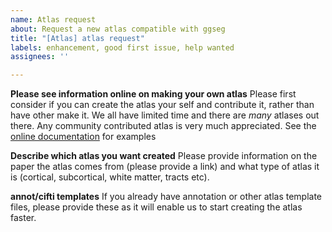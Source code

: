 ```yaml
---
name: Atlas request
about: Request a new atlas compatible with ggseg
title: "[Atlas] atlas request"
labels: enhancement, good first issue, help wanted
assignees: ''

---
```


**Please see information online on making your own atlas**
Please first consider if you can create the atlas your self and contribute it, rather than have other make it. We all have limited time and there are _many_ atlases out there. Any community contributed atlas is very much appreciated. See the [online documentation](https://ggseg.github.io/ggsegExtra/articles/createdkt.html) for examples

**Describe which atlas you want created**
Please provide information on the paper the atlas comes from (please provide a link) and what type of atlas it is (cortical, subcortical, white matter, tracts etc).

**annot/cifti templates**
If you already have annotation or other atlas template files, please provide these as it will enable us to start creating the atlas faster.
